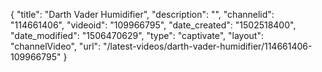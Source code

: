 {
    "title": "Darth Vader Humidifier",
    "description": "",
    "channelid": "114661406",
    "videoid": "109966795",
    "date_created": "1502518400",
    "date_modified": "1506470629",
    "type": "captivate",
    "layout": "channelVideo",
    "url": "\/latest-videos\/darth-vader-humidifier\/114661406-109966795"
}
